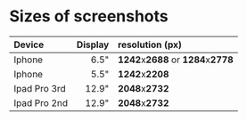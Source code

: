 # Sizes of screenshots

| Device | Display | resolution (px) |
| :- | -: | :- |
| Iphone | 6.5" | **1242**x**2688** or **1284**x**2778** |
| Iphone | 5.5" | **1242**x**2208**|
| Ipad Pro 3rd | 12.9" | **2048**x**2732** |
| Ipad Pro 2nd | 12.9" | **2048**x**2732** |

